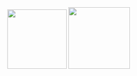 <img src="https://github.com/user-attachments/assets/f57852aa-b866-4a98-b1f2-5788c74bcd49" width="135" />

<img src="https://github.com/user-attachments/assets/d423572f-49d6-4d3d-af2a-02381d6e2863" width="140" />
